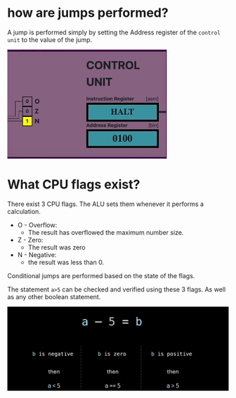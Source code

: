# how are jumps performed?
A jump is performed simply by setting the Address register of the `control unit` to the value of the jump.

![Control_Unit](Assets/Control_unit.png)

# What CPU flags exist?

There exist 3 CPU flags. The ALU sets them whenever it performs a calculation.
- O - Overflow:
	*  The result has overflowed the maximum number size.
- Z - Zero:
	* The result was zero
- N - Negative:
	* the result was less than 0.

Conditional jumps are performed based on the state of the flags.

The statement `a>5` can be checked and verified using these 3 flags. As well as any other boolean statement.

![Flags](assets/Flags.png)
